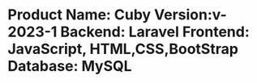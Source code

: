 
Product Name: Cuby
Version:v-2023-1
Backend: Laravel
Frontend: JavaScript, HTML,CSS,BootStrap
Database: MySQL
=======

